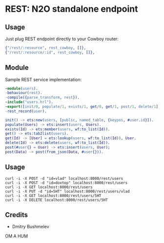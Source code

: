 REST: N2O standalone endpoint
=============================

Usage
-----

Just plug REST endpoint directly to your Cowboy router:

```erlang
{"/rest/:resource", rest_cowboy, []},
{"/rest/:resource/:id", rest_cowboy, []},
```

Module
------

Sample REST service implementation:

```erlang
-module(users).
-behaviour(rest).
-compile({parse_transform, rest}).
-include("users.hrl").
-export([init/0, populate/1, exists/1, get/0, get/1, post/1, delete/1]).
-rest_record(user).

init() -> ets:new(users, [public, named_table, {keypos, #user.id}]).
populate(Users) -> ets:insert(users, Users).
exists(Id) -> ets:member(users, wf:to_list(Id)).
get() -> ets:tab2list(users).
get(Id) -> [User] = ets:lookup(users, wf:to_list(Id)), User.
delete(Id) -> ets:delete(users, wf:to_list(Id)).
post(#user{} = User) -> ets:insert(users, User);
post(Data) -> post(from_json(Data, #user{})).
```

Usage
-----

    curl -i -X POST -d "id=vlad" localhost:8000/rest/users
    curl -i -X POST -d "id=doxtop" localhost:8000/rest/users
    curl -i -X GET localhost:8000/rest/users
    curl -i -X PUT -d "id=5HT" localhost:8000/rest/users/vlad
    curl -i -X GET localhost:8000/rest/users/5HT
    curl -i -X DELETE localhost:8000/rest/users/5HT

Credits
-------

* Dmitry Bushmelev

OM A HUM
